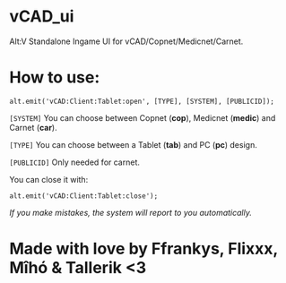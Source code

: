 # vCAD_ui
Alt:V Standalone Ingame UI for vCAD/Copnet/Medicnet/Carnet.

# How to use:
```
alt.emit('vCAD:Client:Tablet:open', [TYPE], [SYSTEM], [PUBLICID]);
```

`[SYSTEM]` You can choose between Copnet (**cop**), Medicnet (**medic**) and Carnet (**car**).

`[TYPE]` You can choose between a Tablet (**tab**) and PC (**pc**) design.

`[PUBLICID]` Only needed for carnet.


You can close it with:
```
alt.emit('vCAD:Client:Tablet:close');
```

*If you make mistakes, the system will report to you automatically.*

# Made with love by Ffrankys, Flixxx, Mîhó & Tallerik <3
